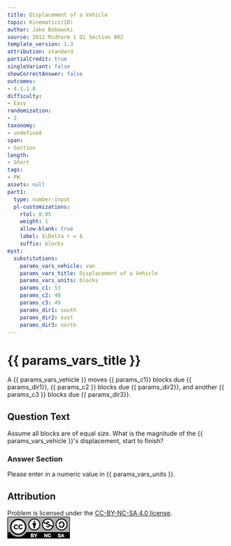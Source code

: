 ```yaml
---
title: Displacement of a Vehicle
topic: Kinematics(1D)
author: Jake Bobowski
source: 2012 Midterm 1 Q1 Section 002
template_version: 1.3
attribution: standard
partialCredit: true
singleVariant: false
showCorrectAnswer: false
outcomes:
- 4.1.1.0
difficulty:
- Easy
randomization:
- 2
taxonomy:
- undefined
span:
- Section
length:
- Short
tags:
- PW
assets: null
part1:
  type: number-input
  pl-customizations:
    rtol: 0.05
    weight: 1
    allow-blank: true
    label: $\Delta r = $
    suffix: blocks
myst:
  substitutions:
    params_vars_vehicle: van
    params_vars_title: Displacement of a Vehicle
    params_vars_units: blocks
    params_c1: 53
    params_c2: 40
    params_c3: 49
    params_dir1: south
    params_dir2: east
    params_dir3: north
---
```

# {{ params_vars_title }}
A {{ params_vars_vehicle }} moves {{ params_c1}} blocks due {{ params_dir1}}, {{ params_c2 }} blocks due {{ params_dir2}}, and another {{ params_c3 }} blocks due {{ params_dir3}}.

## Question Text

Assume all blocks are of equal size. What is the magnitude of the {{ params_vars_vehicle }}'s displacement, start to finish?

### Answer Section

Please enter in a numeric value in {{ params_vars_units }}.

## Attribution

Problem is licensed under the [CC-BY-NC-SA 4.0 license](https://creativecommons.org/licenses/by-nc-sa/4.0/).<br> ![The Creative Commons 4.0 license requiring attribution-BY, non-commercial-NC, and share-alike-SA license.](https://raw.githubusercontent.com/firasm/bits/master/by-nc-sa.png)